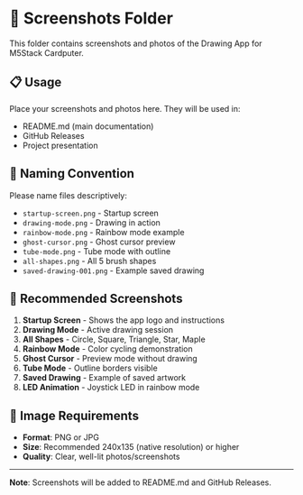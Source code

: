 # 📸 Screenshots Folder

This folder contains screenshots and photos of the Drawing App for M5Stack Cardputer.

## 📋 Usage

Place your screenshots and photos here. They will be used in:
- README.md (main documentation)
- GitHub Releases
- Project presentation

## 📝 Naming Convention

Please name files descriptively:
- `startup-screen.png` - Startup screen
- `drawing-mode.png` - Drawing in action
- `rainbow-mode.png` - Rainbow mode example
- `ghost-cursor.png` - Ghost cursor preview
- `tube-mode.png` - Tube mode with outline
- `all-shapes.png` - All 5 brush shapes
- `saved-drawing-001.png` - Example saved drawing

## 🎨 Recommended Screenshots

1. **Startup Screen** - Shows the app logo and instructions
2. **Drawing Mode** - Active drawing session
3. **All Shapes** - Circle, Square, Triangle, Star, Maple
4. **Rainbow Mode** - Color cycling demonstration
5. **Ghost Cursor** - Preview mode without drawing
6. **Tube Mode** - Outline borders visible
7. **Saved Drawing** - Example of saved artwork
8. **LED Animation** - Joystick LED in rainbow mode

## 📐 Image Requirements

- **Format**: PNG or JPG
- **Size**: Recommended 240x135 (native resolution) or higher
- **Quality**: Clear, well-lit photos/screenshots

---

**Note**: Screenshots will be added to README.md and GitHub Releases.

